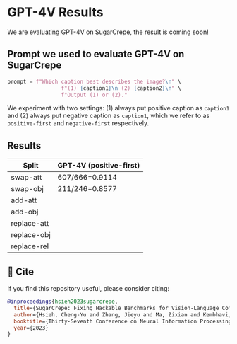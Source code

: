 # GPT-4V Results

We are evaluating GPT-4V on SugarCrepe, the result is coming soon!

## Prompt we used to evaluate GPT-4V on SugarCrepe

```python
prompt = f"Which caption best describes the image?\n" \
                 f"(1) {caption1}\n (2) {caption2}\n" \
                 f"Output (1) or (2)."
```

We experiment with two settings: (1) always put positive caption as `caption1` and (2) always put negative caption as `caption1`, which we refer to as `positive-first` and `negative-first` respectively.

## Results

| Split     | GPT-4V (positive-first) |
|---------|----------|
| swap-att  | 607/666=0.9114 |
| swap-obj | 211/246=0.8577 |
| add-att |  |
| add-obj |  |
| replace-att |  |
| replace-obj |  |
| replace-rel | |

## :paperclip: Cite
If you find this repository useful, please consider citing:
```bibtex
@inproceedings{hsieh2023sugarcrepe,
  title={SugarCrepe: Fixing Hackable Benchmarks for Vision-Language Compositionality},
  author={Hsieh, Cheng-Yu and Zhang, Jieyu and Ma, Zixian and Kembhavi, Aniruddha and Krishna, Ranjay},
  booktitle={Thirty-Seventh Conference on Neural Information Processing Systems Datasets and Benchmarks Track},
  year={2023}
}
```
